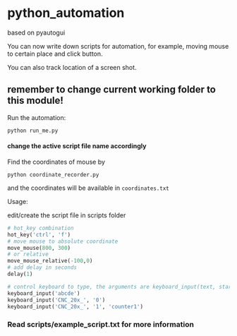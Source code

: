 # python_automation
based on pyautogui

You can now write down scripts for automation, for example, moving mouse to certain place and click button.

You can also track location of a screen shot. 



## remember to change current working folder to this module!

Run the automation:

`python run_me.py`

#### change the active script file name accordingly

Find the coordinates of mouse by 

`python coordinate_recorder.py`

and the coordinates will be available in `coordinates.txt`

Usage:

edit/create the script file in scripts folder

```python
# hot_key combination
hot_key('ctrl', 'f')
# move mouse to absolute coordinate 
move_mouse(800, 300)
# or relative
move_mouse_relative(-100,0)
# add delay in seconds
delay(1)

# control keyboard to type, the arguments are keyboard_input(text, starting_count, counter_name)
keyboard_input('abcde')
keyboard_input('CNC_20x_', '0')
keyboard_input('CNC_20x_', '1', 'counter1')
```

### Read scripts/example_script.txt for more information 
